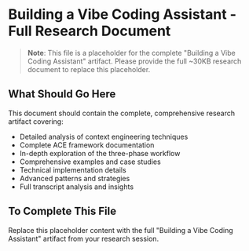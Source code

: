 # Building a Vibe Coding Assistant - Full Research Document

> **Note**: This file is a placeholder for the complete "Building a Vibe Coding Assistant" artifact.
> Please provide the full ~30KB research document to replace this placeholder.

## What Should Go Here

This document should contain the complete, comprehensive research artifact covering:

- Detailed analysis of context engineering techniques
- Complete ACE framework documentation
- In-depth exploration of the three-phase workflow
- Comprehensive examples and case studies
- Technical implementation details
- Advanced patterns and strategies
- Full transcript analysis and insights

## To Complete This File

Replace this placeholder content with the full "Building a Vibe Coding Assistant" artifact from your research session.
